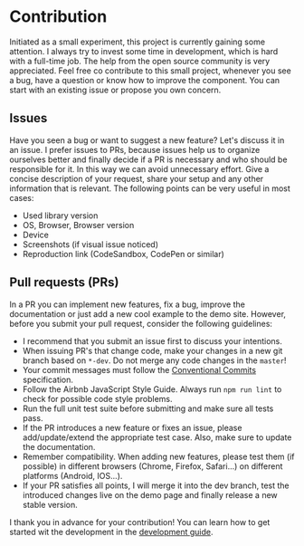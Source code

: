 # Contribution

Initiated as a small experiment, this project is currently gaining some attention.
I always try to invest some time in development, which is hard with a full-time job.
The help from the open source community is very appreciated.
Feel free co contribute to this small project, whenever you see a bug, have a question or know how to improve the component.
You can start with an existing issue or propose you own concern.

## Issues

Have you seen a bug or want to suggest a new feature? Let's discuss it in an issue. I prefer issues to PRs, because
issues help us to organize ourselves better and finally decide if a PR is necessary and who should be responsible for it.
In this way we can avoid unnecessary effort. Give a concise description of your request, share your setup and any other
information that is relevant. The following points can be very useful in most cases:

- Used library version
- OS, Browser, Browser version
- Device
- Screenshots (if visual issue noticed)
- Reproduction link (CodeSandbox, CodePen or similar)

## Pull requests (PRs)

In a PR you can implement new features, fix a bug, improve the documentation or just add a new cool example to the demo site.
However, before you submit your pull request, consider the following guidelines:

- I recommend that you submit an issue first to discuss your intentions.
- When issuing PR's that change code, make your changes in a new git branch based on `*-dev`. Do not merge any code changes in the `master`!
- Your commit messages must follow the [Conventional Commits](https://www.conventionalcommits.org/en/v1.0.0/) specification.
- Follow the Airbnb JavaScript Style Guide. Always run `npm run lint` to check for possible code style problems.
- Run the full unit test suite before submitting and make sure all tests pass.
- If the PR introduces a new feature or fixes an issue, please add/update/extend the appropriate test case. Also, make sure to update the documentation.
- Remember compatibility. When adding new features, please test them (if possible) in different browsers (Chrome, Firefox, Safari...) on different platforms (Android, IOS...).
- If your PR satisfies all points, I will merge it into the dev branch, test the introduced changes live on the demo page and finally release a new stable version.

I thank you in advance for your contribution! You can learn how to get started wit the development in the [development guide](./development.md).
